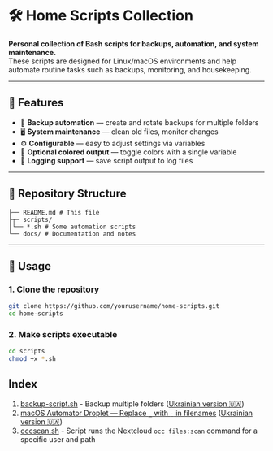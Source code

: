 # 🛠 Home Scripts Collection

**Personal collection of Bash scripts for backups, automation, and system maintenance.**  
These scripts are designed for Linux/macOS environments and help automate routine tasks such as backups, monitoring, and housekeeping.

---

## 📌 Features

- 📂 **Backup automation** — create and rotate backups for multiple folders
- 🖥 **System maintenance** — clean old files, monitor changes
- ⚙ **Configurable** — easy to adjust settings via variables
- 🎨 **Optional colored output** — toggle colors with a single variable
- 📝 **Logging support** — save script output to log files

---

## 📂 Repository Structure

```text
├── README.md # This file 
├┬─ scripts/ 
│└── *.sh # Some automation scripts
└── docs/ # Documentation and notes
```

---

## 🚀 Usage

### 1. Clone the repository

```bash
git clone https://github.com/yourusername/home-scripts.git
cd home-scripts
```

### 2. Make scripts executable

```bash
cd scripts
chmod +x *.sh
```

## Index

1. [backup-script.sh](docs/backup-script.md) - Backup multiple folders ([Ukrainian version 🇺🇦](docs/backup-script.uk.md))
2. [macOS Automator Droplet — Replace `_` with `-` in filenames](docs/replace-underscores-to-dashes-droplet.md) ([Ukrainian version 🇺🇦](docs/replace-underscores-to-dashes-droplet.uk.md))
3. [occscan.sh](docs/occscan.md) - Script runs the Nextcloud `occ files:scan` command for a specific user and path
